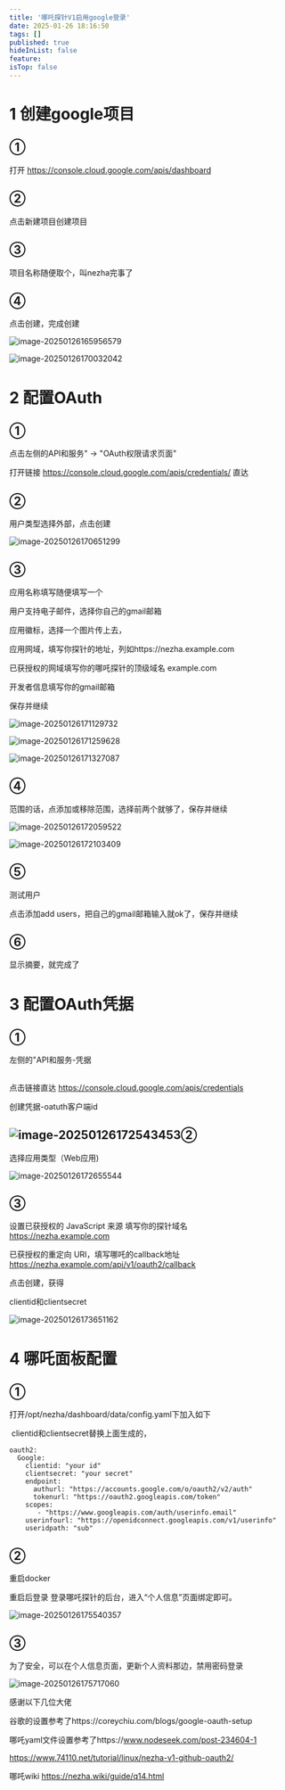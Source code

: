 ```yaml
---
title: '哪吒探针V1启用google登录'
date: 2025-01-26 18:16:50
tags: []
published: true
hideInList: false
feature: 
isTop: false
---
```



# 1 创建google项目



## ① 

打开 https://console.cloud.google.com/apis/dashboard

## ②

 点击新建项目创建项目

## ③ 

项目名称随便取个，叫nezha完事了

## ④ 

点击创建，完成创建



![image-20250126165956579](https://s3.qklg.net/img/VsVrKPe.png)

![image-20250126170032042](https://s3.qklg.net/img/TkX4DRg.png)

# 2 配置OAuth

## ① 

点击左侧的API和服务" → "OAuth权限请求页面"

打开链接 https://console.cloud.google.com/apis/credentials/ 直达

## ② 

用户类型选择外部，点击创建

![image-20250126170651299](https://s3.qklg.net/img/5lBCoj6.png)



## ③ 

应用名称填写随便填写一个

用户支持电子邮件，选择你自己的gmail邮箱

应用徽标，选择一个图片传上去，

应用网域，填写你探针的地址，列如https://nezha.example.com

已获授权的网域填写你的哪吒探针的顶级域名 example.com

开发者信息填写你的gmail邮箱

保存并继续



![image-20250126171129732](https://s3.qklg.net/img/vzyD6mV.png)

![image-20250126171259628](https://s3.qklg.net/img/mKmS0vQ.png)

![image-20250126171327087](https://s3.qklg.net/img/MKGCSgh.png)

## ④ 

范围的话，点添加或移除范围，选择前两个就够了，保存并继续

![image-20250126172059522](https://s3.qklg.net/img/oGNmo74.png)

![image-20250126172103409](https://s3.qklg.net/img/BVPnDfe.png)

## ⑤ 

测试用户

点击添加add users，把自己的gmail邮箱输入就ok了，保存并继续

## ⑥

 显示摘要，就完成了





# 3 配置OAuth凭据

## ① 

左侧的"API和服务-凭据

## 

点击链接直达 https://console.cloud.google.com/apis/credentials

创建凭据-oatuth客户端id

## ![image-20250126172543453](https://s3.qklg.net/img/CC7NJfE.png)②

 选择应用类型（Web应用)



![image-20250126172655544](https://s3.qklg.net/img/nMy3S5P.png)

## ③

 设置已获授权的 JavaScript 来源 填写你的探针域名 https://nezha.example.com

 已获授权的重定向 URI，填写哪吒的callback地址   https://nezha.example.com/api/v1/oauth2/callback

点击创建，获得

clientid和clientsecret

![image-20250126173651162](https://s3.qklg.net/img/ytIuOSb.png)



# 4 哪吒面板配置

## ① 

打开/opt/nezha/dashboard/data/config.yaml下加入如下

​    clientid和clientsecret替换上面生成的，

```
oauth2:
  Google:
    clientid: "your id"
    clientsecret: "your secret"
    endpoint:
      authurl: "https://accounts.google.com/o/oauth2/v2/auth"
      tokenurl: "https://oauth2.googleapis.com/token"
    scopes:
       - "https://www.googleapis.com/auth/userinfo.email"
    userinfourl: "https://openidconnect.googleapis.com/v1/userinfo"
    useridpath: "sub"
```

## ② 

重启docker

重启后登录 登录哪吒探针的后台，进入“个人信息”页面绑定即可。

![image-20250126175540357](https://s3.qklg.net/img/R0L7KWB.png)

## ③

为了安全，可以在个人信息页面，更新个人资料那边，禁用密码登录

![image-20250126175717060](https://s3.qklg.net/img/YS9X7uf.png)



感谢以下几位大佬

谷歌的设置参考了https://coreychiu.com/blogs/google-oauth-setup

哪吒yaml文件设置参考了https://www.nodeseek.com/post-234604-1

https://www.74110.net/tutorial/linux/nezha-v1-github-oauth2/

哪吒wiki https://nezha.wiki/guide/q14.html